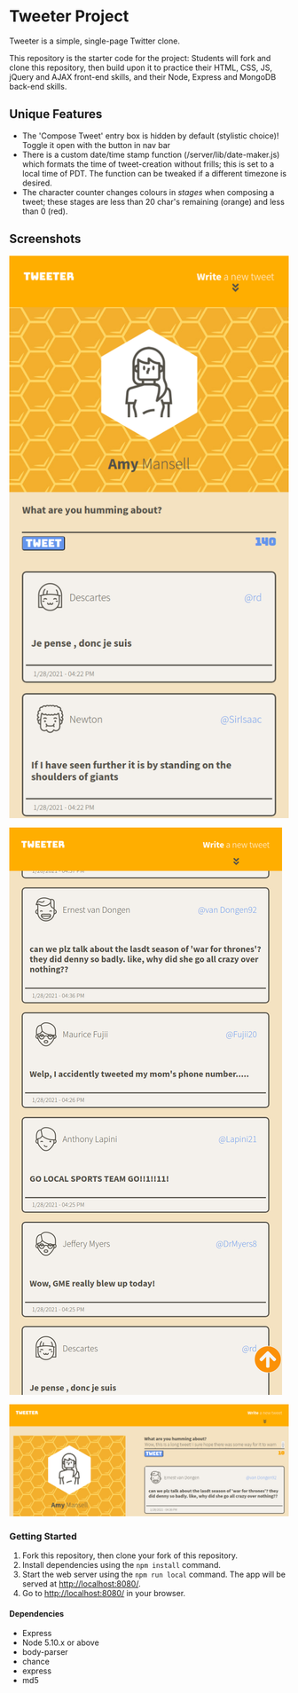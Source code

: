 # Tweeter Project

Tweeter is a simple, single-page Twitter clone.

This repository is the starter code for the project: Students will fork and clone this repository, then build upon it to practice their HTML, CSS, JS, jQuery and AJAX front-end skills, and their Node, Express and MongoDB back-end skills.


## Unique Features

- The 'Compose Tweet' entry box is hidden by default (stylistic choice)! Toggle it open with the button in nav bar
- There is a custom date/time stamp function (/server/lib/date-maker.js) which formats the time of tweet-creation without frills; this is set to a local time of PDT. The function can be tweaked if a different timezone is desired.
- The character counter changes colours in *stages* when composing a tweet; these stages are less than 20 char's remaining (orange) and less than 0 (red).


## Screenshots

!["Tweeter Mobile"](https://github.com/alexhauka/tweeter/blob/master/docs/tweeter-mobile-top.png?raw=true)

!["Mobile Scrolling"](https://github.com/alexhauka/tweeter/blob/master/docs/tweeter-mobile-scroll.png?raw=true)

!["Tweeter Desktop"](https://github.com/alexhauka/tweeter/blob/master/docs/tweeter-warning-colour.png?raw=true)



### Getting Started

1. Fork this repository, then clone your fork of this repository.
2. Install dependencies using the `npm install` command.
3. Start the web server using the `npm run local` command. The app will be served at <http://localhost:8080/>.
4. Go to <http://localhost:8080/> in your browser.

#### Dependencies

- Express
- Node 5.10.x or above
- body-parser
- chance
- express
- md5
